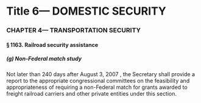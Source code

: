 
# Title 6— DOMESTIC SECURITY
### CHAPTER 4— TRANSPORTATION SECURITY
#### § 1163. Railroad security assistance
##### (g) Non-Federal match study

Not later than 240 days after August 3, 2007 , the Secretary shall provide a report to the appropriate congressional committees on the feasibility and appropriateness of requiring a non-Federal match for grants awarded to freight railroad carriers and other private entities under this section.
